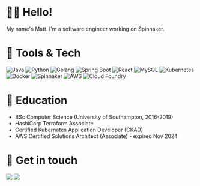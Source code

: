 # 👋🏻 Hello!
My name's Matt. I'm a software engineer working on Spinnaker.


# 🔧 Tools & Tech
<img src="https://img.shields.io/badge/Language-Java-orange?style=flat&logo=java" alt="Java" /> <img src="https://img.shields.io/badge/Language-Python-yellow?style=flat&logo=python" alt="Python" /> <img src="https://img.shields.io/badge/Language-Golang-blue?style=flat&logo=go" alt="Golang" /> <img src="https://img.shields.io/badge/Framework-Spring Boot-green?style=flat&logo=springboot" alt="Spring Boot" /> <img src="https://img.shields.io/badge/Framework-React-9cf?style=flat&logo=react" alt="React" /> <img src="https://img.shields.io/badge/Tool-MySQL-red?style=flat&logo=mysql" alt="MySQL" /> <img src="https://img.shields.io/badge/Tool-Kubernetes-informational?style=flat&logo=kubernetes" alt="Kubernetes" /> <img src="https://img.shields.io/badge/Tool-Docker-blue?style=flat&logo=docker" alt="Docker" /> <img src="https://img.shields.io/badge/Tool-Spinnaker-informational?style=flat&logo=spinnaker" alt="Spinnaker" /> <img src="https://img.shields.io/badge/Cloud-AWS-orange?style=flat&logo=amazonaws" alt="AWS" /> <img src="https://img.shields.io/badge/Cloud-Cloud Foundry-9cf?style=flat&logo=cloudfoundry" alt="Cloud Foundry" /> 


# 📖 Education
* BSc Computer Science (University of Southampton, 2016-2019)
* HashiCorp Terraform Associate
* Certified Kubernetes Application Developer (CKAD)
* AWS Certified Solutions Architect (Associate) - expired Nov 2024


# 📱 Get in touch
<a href="https://linkedin.com/in/matthew-gogerly"><img src="https://img.shields.io/badge/-LinkedIn-blue?style=flat&logo=linkedin" /></a> <a href="mailto:matthewgogerly@gmail.com"><img src="https://img.shields.io/badge/-Email-white?style=flat&logo=gmail" /></a>
